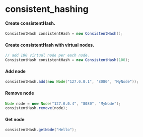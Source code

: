 # consistent_hashing

#### Create consistentHash.
```java
ConsistentHash consistentHash = new ConsistentHash();
```

#### Create consistentHash with virtual nodes.
```java
// add 100 virtual node per each node.
ConsistentHash consistentHash = new ConsistentHash(100);
```

#### Add node
```java
consistentHash.add(new Node("127.0.0.1", "8080", "MyNode"));
```

#### Remove node
```java
Node node = new Node("127.0.0.4", "8080", "MyNode");
consistentHash.remove(node);
```

#### Get node
```java
consistentHash.getNode("Hello");
```